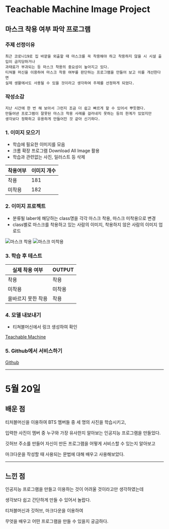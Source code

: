  Teachable Machine Image Project
===
## 마스크 착용 여부 파악 프로그램
### 주제 선정이유
```
최근 코로나19로 집 바깥을 외출할 때 마스크를 꼭 착용해야 하고 착용하지 않을 시 시설 출입이 금지당하거나
과태료가 부과되는 등 마스크 착용의 중요성이 높아지고 있다.
티쳐블 머신을 이용하여 마스크 착용 여부를 판단하는 프로그램을 만들어 보고 이를 개선한다면
실제 생활에서도 사용될 수 있을 것이라고 생각하여 주제를 선정하게 되었다.
```
### 작성소감
~~~
지난 시간에 한 번 해 보아서 그런지 조금 더 쉽고 빠르게 할 수 있어서 뿌듯했다.
만들어낸 프로그램이 잘못된 마스크 착용 사례를 걸러내지 못하는 등의 한계가 있었지만
생각보다 정확하고 유용하게 만들어진 것 같아 신기하다.
~~~

### 1. 이미지 모으기

+ 학습에 필요한 이미지를 모음
+ 크롬 확장 프로그램 Download All Image 활용
+ 학습과 관련없는 사진, 일러스트 등 삭제

|착용여부|이미지 개수|
|----|----|
|착용|181|
|미착용|182|

### 2. 이미지 프로젝트

+ 분류될 laber에 해당하는 class명을 각각 마스크 착용, 마스크 미착용으로 변경
+ class별로 마스크를 착용하고 있는 사람의 이미지, 착용하지 않은 사람의 이미지 업로드

![마스크 착용](https://www.google.com/imgres?imgurl=https%3A%2F%2Fwww.healthychildren.org%2FSiteCollectionImagesArticleImages%2Fyoung-girl-with-hand-made-face-mask.jpg%3FRenditionID%3D6&imgrefurl=https%3A%2F%2Fwww.healthychildren.org%2FEnglish%2Fhealth-issues%2Fconditions%2FCOVID-19%2FPages%2FMask-Mythbusters.aspx&tbnid=XIHmBFAWxQoumM&vet=12ahUKEwiy1IDPqOfwAhUEc5QKHbowA-gQMygVegUIARCgAg..i&docid=I_3EP064b6zH1M&w=1200&h=1200&q=mask&ved=2ahUKEwiy1IDPqOfwAhUEc5QKHbowA-gQMygVegUIARCgAg)
![마스크 미착용](https://www.google.com/imgres?imgurl=https%3A%2F%2Fimg1.daumcdn.net%2Fthumb%2FR720x0.q80%2F%3Fscode%3Dmtistory2%26fname%3Dhttp%253A%252F%252Fcfile21.uf.tistory.com%252Fimage%252F99F5E2375E099993185C19&imgrefurl=https%3A%2F%2Fbioinformaticsandme.tistory.com%2F272&tbnid=AtpzDAjBX7YnoM&vet=12ahUKEwjl7rH5qOfwAhXTAqYKHc2yCRQQMygnegUIARCMAg..i&docid=_goHGSmc0SUAqM&w=720&h=721&q=%E3%85%94%E3%84%B7%E3%84%B1%EB%82%B4%E3%85%9C&ved=2ahUKEwjl7rH5qOfwAhXTAqYKHc2yCRQQMygnegUIARCMAg)

### 3. 학습 후 테스트

|실제 착용 여부|OUTPUT|
|----|----|
|착용|착용|
|미착용|미착용|
|올바르지 못한 착용|착용|

### 4. 모델 내보내기

+ 티쳐블머신에서 링크 생성하여 확인

[Teachable Machine](https://teachablemachine.withgoogle.com/models/3ZMhnIea8/)

### 5. Github에서 서비스하기

[Github](https://zw0630.github.io/tm/)

---

5월 20일
===
## 배운 점
티처블머신을 이용하여 BTS 멤버들 중 세 명의 사진을 학습시키고,

입력한 사진이 멤버 중 누구와 가장 유사한지 알아보는 인공지능 프로그램을 만들었다.

깃허브 주소를 만들어 자신이 만든 프로그램을 어떻게 서비스할 수 있는지 알아보고

마크다운을 작성할 때 사용되는 문법에 대해 배우고 사용해보았다.

---
## 느낀 점
인공지능 프로그램을 만들고 이용하는 것이 어려울 것이라고만 생각하였는데

생각보다 쉽고 간단하게 만들 수 있어서 놀랍다.

티처블머신과 깃허브, 마크다운을 이용하여

무엇을 배우고 어떤 프로그램을 만들 수 있을지 궁금하다.
